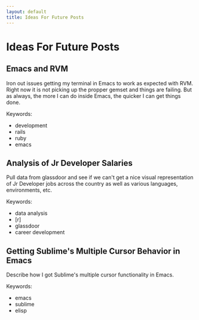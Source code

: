 ```yaml
---
layout: default
title: Ideas For Future Posts
---
```


# Ideas For Future Posts

## Emacs and RVM

Iron out issues getting my terminal in Emacs to work as expected with RVM. Right now it is not picking up the propper gemset and things are failing. But as always, the more I can do inside Emacs, the quicker I can get things done.

Keywords:

- development
- rails
- ruby
- emacs

## Analysis of Jr Developer Salaries

Pull data from glassdoor and see if we can't get a nice visual representation of Jr Developer jobs across the country as well as various languages, environments, etc.

Keywords:

- data analysis
- [r]
- glassdoor
- career development

## Getting Sublime's Multiple Cursor Behavior in Emacs

Describe how I got Sublime's multiple cursor functionality in Emacs.

Keywords:

- emacs
- sublime
- elisp
